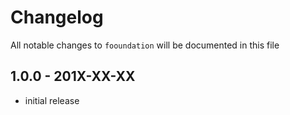 # Changelog

All notable changes to `fooundation` will be documented in this file

## 1.0.0 - 201X-XX-XX

- initial release
